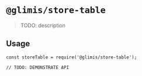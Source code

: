 # `@glimis/store-table`

> TODO: description

## Usage

```
const storeTable = require('@glimis/store-table');

// TODO: DEMONSTRATE API
```
